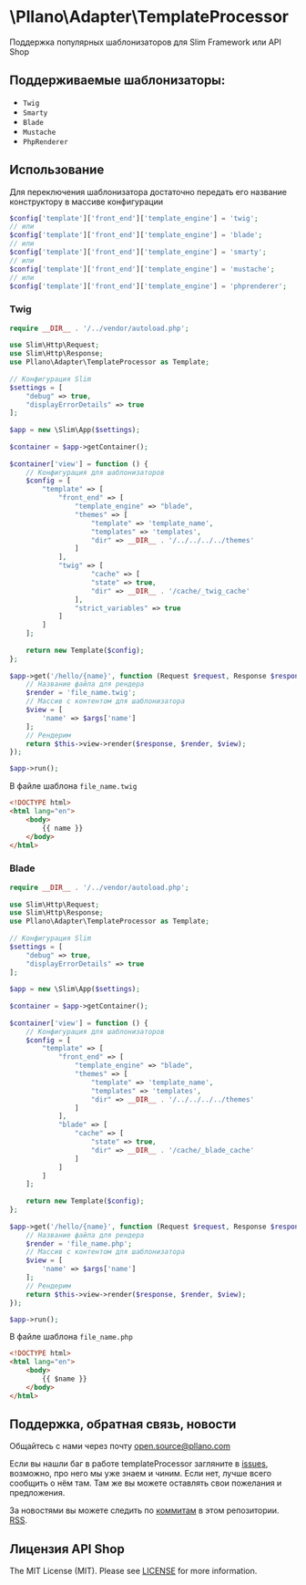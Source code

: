 # \Pllano\Adapter\TemplateProcessor
Поддержка популярных шаблонизаторов для Slim Framework или API Shop
## Поддерживаемые шаблонизаторы: 
- `Twig`
- `Smarty`
- `Blade`
- `Mustache`
- `PhpRenderer`

## Использование
Для переключения шаблонизатора достаточно передать его название конструктору в массиве конфигурации
```php
$config['template']['front_end']['template_engine'] = 'twig';
// или
$config['template']['front_end']['template_engine'] = 'blade';
// или
$config['template']['front_end']['template_engine'] = 'smarty';
// или
$config['template']['front_end']['template_engine'] = 'mustache';
// или
$config['template']['front_end']['template_engine'] = 'phprenderer';
```
### Twig
```php
require __DIR__ . '/../vendor/autoload.php';
 
use Slim\Http\Request;
use Slim\Http\Response;
use Pllano\Adapter\TemplateProcessor as Template;
 
// Конфигурация Slim
$settings = [
    "debug" => true,
    "displayErrorDetails" => true
];
 
$app = new \Slim\App($settings);
 
$container = $app->getContainer();
 
$container['view'] = function () {
    // Конфигурация для шаблонизаторов
    $config = [
        "template" => [
            "front_end" => [
                "template_engine" => "blade",
                "themes" => [
                    "template" => 'template_name',
                    "templates" => 'templates',
                    "dir" => __DIR__ . '/../../../../themes'
                ]
            ],
            "twig" => [
                    "cache" => [
                    "state" => true,
                    "dir" => __DIR__ . '/cache/_twig_cache'
                ],
                "strict_variables" => true
            ]
        ]
    ];
 
    return new Template($config);
};
 
$app->get('/hello/{name}', function (Request $request, Response $response, array $args) {
    // Название файла для рендера
    $render = 'file_name.twig';
    // Массив с контентом для шаблонизатора
    $view = [
        'name' => $args['name']
    ];
    // Рендерим
    return $this->view->render($response, $render, $view);
});

$app->run();
```
В файле шаблона `file_name.twig`
``` html
<!DOCTYPE html>
<html lang="en">
    <body>
        {{ name }}
    </body>
</html>
```
### Blade
```php
require __DIR__ . '/../vendor/autoload.php';
 
use Slim\Http\Request;
use Slim\Http\Response;
use Pllano\Adapter\TemplateProcessor as Template;
 
// Конфигурация Slim
$settings = [
    "debug" => true,
    "displayErrorDetails" => true
];
 
$app = new \Slim\App($settings);
 
$container = $app->getContainer();
 
$container['view'] = function () {
    // Конфигурация для шаблонизаторов
    $config = [
        "template" => [
            "front_end" => [
                "template_engine" => "blade",
                "themes" => [
                    "template" => 'template_name',
                    "templates" => 'templates',
                    "dir" => __DIR__ . '/../../../../themes'
                ]
            ],
            "blade" => [
                "cache" => [
                    "state" => true,
                    "dir" => __DIR__ . '/cache/_blade_cache'
                ]
            ]
        ]
    ];
 
    return new Template($config);
};
 
$app->get('/hello/{name}', function (Request $request, Response $response, array $args) {
    // Название файла для рендера
    $render = 'file_name.php';
    // Массив с контентом для шаблонизатора
    $view = [
        'name' => $args['name']
    ];
    // Рендерим
    return $this->view->render($response, $render, $view);
});

$app->run();
```
В файле шаблона `file_name.php`
``` html
<!DOCTYPE html>
<html lang="en">
    <body>
        {{ $name }}
    </body>
</html>
```
## Поддержка, обратная связь, новости

Общайтесь с нами через почту open.source@pllano.com

Если вы нашли баг в работе templateProcessor загляните в
[issues](https://github.com/pllano/template-processor/issues), возможно, про него мы уже знаем и
чиним. Если нет, лучше всего сообщить о нём там. Там же вы можете оставлять свои
пожелания и предложения.

За новостями вы можете следить по
[коммитам](https://github.com/pllano/template-processor/commits/master) в этом репозитории.
[RSS](https://github.com/pllano/template-processor/commits/master.atom).

Лицензия API Shop
-------

The MIT License (MIT). Please see [LICENSE](https://github.com/pllano/template-processor/blob/master/LICENSE) for more information.


